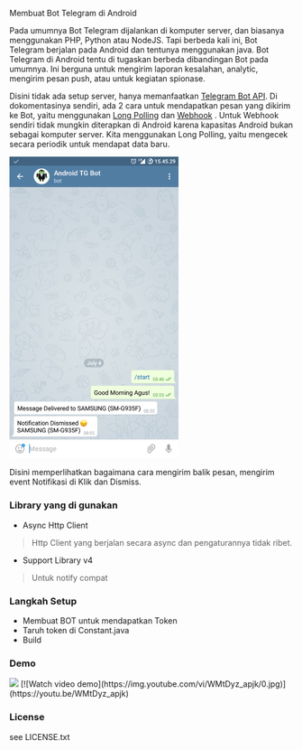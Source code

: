 Membuat Bot Telegram di Android

Pada umumnya Bot Telegram dijalankan di komputer server, dan biasanya menggunakan PHP, Python atau NodeJS. Tapi berbeda kali ini, Bot Telegram berjalan pada Android dan tentunya menggunakan java.
Bot Telegram di Android tentu di tugaskan berbeda dibandingan Bot pada umumnya. Ini berguna untuk mengirim laporan kesalahan, analytic, mengirim pesan push, atau untuk kegiatan spionase. 

Disini tidak ada setup server, hanya memanfaatkan [Telegram Bot API](https://core.telegram.org/bots/api).
 Di dokomentasinya sendiri, ada 2 cara untuk mendapatkan pesan yang dikirim ke Bot, yaitu menggunakan [Long Polling](https://en.m.wikipedia.org/wiki/Push_technology#Long_polling)
 dan [Webhook](https://en.m.wikipedia.org/wiki/Webhook)
. Untuk Webhook sendiri tidak mungkin diterapkan di Android karena kapasitas Android bukan sebagai komputer server. Kita menggunakan Long Polling, yaitu mengecek secara periodik untuk mendapat data baru.

<img src="https://github.com/agusibrahim/TGBot-for-Android/blob/master/img/Screenshot_20170704-154531.png?raw=true" width="300">

Disini memperlihatkan bagaimana cara mengirim balik pesan, mengirim event Notifikasi di Klik dan Dismiss.

### Library yang di gunakan
* Async Http Client
> Http Client yang berjalan secara async dan pengaturannya tidak ribet.
* Support Library v4
> Untuk notify compat

### Langkah Setup
* Membuat BOT untuk mendapatkan Token
* Taruh token di Constant.java
* Build

### Demo
<img src="https://github.com/agusibrahim/TGBot-for-Android/blob/master/img/demo.gif?raw=true" width="300">
[![Watch video demo](https://img.youtube.com/vi/WMtDyz_apjk/0.jpg)](https://youtu.be/WMtDyz_apjk)

### License
see LICENSE.txt

